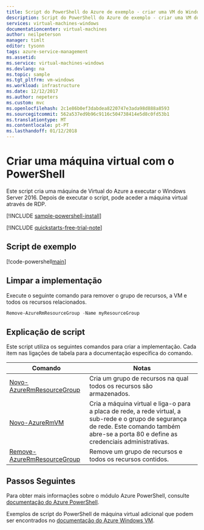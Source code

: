 ```yaml
---
title: Script do PowerShell do Azure de exemplo - criar uma VM do Windows | Microsoft Docs
description: Script do PowerShell do Azure de exemplo - criar uma VM do Windows
services: virtual-machines-windows
documentationcenter: virtual-machines
author: neilpeterson
manager: timlt
editor: tysonn
tags: azure-service-management
ms.assetid: 
ms.service: virtual-machines-windows
ms.devlang: na
ms.topic: sample
ms.tgt_pltfrm: vm-windows
ms.workload: infrastructure
ms.date: 12/12/2017
ms.author: nepeters
ms.custom: mvc
ms.openlocfilehash: 2c1e86b0ef3dabdea8220747e3ada98d888a8593
ms.sourcegitcommit: 562a537ed9b96c9116c504738414e5d8c0fd53b1
ms.translationtype: MT
ms.contentlocale: pt-PT
ms.lasthandoff: 01/12/2018
---
```

# <a name="create-a-virtual-machine-with-powershell"></a>Criar uma máquina virtual com o PowerShell

Este script cria uma máquina de Virtual do Azure a executar o Windows Server 2016. Depois de executar o script, pode aceder a máquina virtual através de RDP.

[!INCLUDE [sample-powershell-install](../../../includes/sample-powershell-install-no-ssh.md)]

[!INCLUDE [quickstarts-free-trial-note](../../../includes/quickstarts-free-trial-note.md)]

## <a name="sample-script"></a>Script de exemplo

[!code-powershell[main](../../../powershell_scripts/virtual-machine/create-vm-detailed/create-windows-vm-quick.ps1 "Create VM")]

## <a name="clean-up-deployment"></a>Limpar a implementação 

Execute o seguinte comando para remover o grupo de recursos, a VM e todos os recursos relacionados.

```powershell
Remove-AzureRmResourceGroup -Name myResourceGroup
```

## <a name="script-explanation"></a>Explicação de script

Este script utiliza os seguintes comandos para criar a implementação. Cada item nas ligações de tabela para a documentação específica do comando.

| Comando | Notas |
|---|---|
| [Novo-AzureRmResourceGroup](/powershell/module/azurerm.resources/new-azurermresourcegroup) | Cria um grupo de recursos na qual todos os recursos são armazenados. |
| [Novo-AzureRmVM](/powershell/module/azurerm.compute/new-azurermvm) | Cria a máquina virtual e liga-o para a placa de rede, a rede virtual, a sub-rede e o grupo de segurança de rede. Este comando também abre-se a porta 80 e define as credenciais administrativas. |
|[Remove-AzureRmResourceGroup](/powershell/module/azurerm.resources/remove-azurermresourcegroup) | Remove um grupo de recursos e todos os recursos contidos. |

## <a name="next-steps"></a>Passos Seguintes

Para obter mais informações sobre o módulo Azure PowerShell, consulte [documentação do Azure PowerShell](/powershell/azure/overview).

Exemplos de script do PowerShell de máquina virtual adicional que podem ser encontrados no [documentação do Azure Windows VM](../windows/powershell-samples.md?toc=%2fazure%2fvirtual-machines%2fwindows%2ftoc.json).
